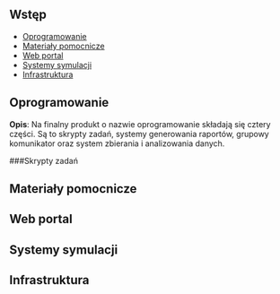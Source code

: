 Wstęp
------------

* [Oprogramowanie](#oprogramowanie)
* [Materiały pomocnicze](#materiały-pomocnicze)
* [Web portal](#web-portal)
* [Systemy symulacji](#systemy-symulacji)
* [Infrastruktura](#infrastruktura)

Oprogramowanie
------------

**Opis**: Na finalny produkt o nazwie oprogramowanie składają się cztery części. Są to skrypty zadań, systemy generowania raportów, grupowy komunikator oraz system zbierania i analizowania danych.

###Skrypty zadań


Materiały pomocnicze
------------

Web portal
------------

Systemy symulacji
------------

Infrastruktura
------------


